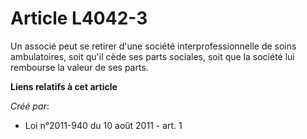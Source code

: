 # Article L4042-3

Un associé peut se retirer d'une société interprofessionnelle de soins ambulatoires, soit qu'il cède ses parts sociales, soit
que la société lui rembourse la valeur de ses parts.

**Liens relatifs à cet article**

_Créé par_:

  - Loi n°2011-940 du 10 août 2011 - art. 1
